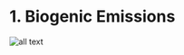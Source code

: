 # 1. Biogenic Emissions


![all text](https://github.com/rnoeliab/Inputs-WRF-VPRM/tree/main/input/bio_ghg/bio_scripts.png)




